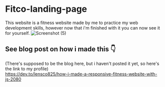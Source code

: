 # Fitco-landing-page
This website is a fitness website made by me to practice my web development skills, however now that i'm finished with it you can now see it for yourself.
![Screenshot (5)](https://user-images.githubusercontent.com/98659047/212776222-200b0e74-686e-49c1-a9d2-48b8c3c92ac2.png)
## See blog post on how i made this 👇
(There's supposed to be the blog here, but i haven't posted it yet, so here's the link to my profile)
<br>
https://dev.to/lensco825/how-i-made-a-responsive-fitness-website-with-js-2080
